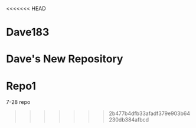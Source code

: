 <<<<<<< HEAD
# Dave183
Dave's New Repository
=======
# Repo1
7-28 repo
>>>>>>> 2b477b4dfb33afadf379e903b64230db384afbcd
